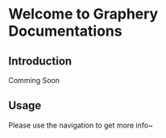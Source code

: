 # Welcome to Graphery Documentations

## Introduction

Comming Soon

## Usage

Please use the navigation to get more info~
